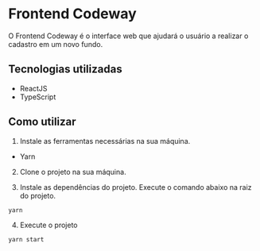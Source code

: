 # Frontend Codeway
O Frontend Codeway é o interface web que ajudará o usuário a realizar o cadastro em um novo fundo.

## Tecnologias utilizadas
- ReactJS
- TypeScript

## Como utilizar
1. Instale as ferramentas necessárias na sua máquina.
- Yarn

2. Clone o projeto na sua máquina.

3. Instale as dependências do projeto. Execute o comando abaixo na raiz do projeto.
```cmd
yarn
```

4. Execute o projeto
```cmd
yarn start
```
